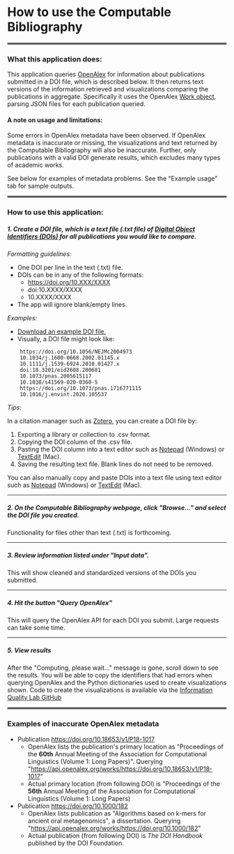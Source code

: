 # How to use the Computable Bibliography

<hr style="border:2px solid gray">

### What this application does:
This application queries [OpenAlex](https://openalex.org/) for information about publications submitted in a DOI file, 
which is described below. It then returns text versions of the information retrieved and visualizations comparing the
publications in aggregate. Specifically it uses the OpenAlex [Work object](https://docs.openalex.org/api-entities/works/work-object),
parsing JSON files for each publication queried.

#### A note on usage and limitations:
Some errors in OpenAlex metadata have been observed. If OpenAlex metadata is inaccurate or missing, the visualizations 
and text returned by the Computable Bibliography will also be inaccurate. Further, only publications with a valid DOI 
generate results, which excludes many types of academic works.

See below for examples of metadata problems. See the "Example usage" tab for sample outputs.

<hr style="border:2px solid gray">

### How to use this application:

##### 1. Create a DOI file, which is a text file (.txt file) of [Digital Object Identifiers (DOIs)](https://en.wikipedia.org/wiki/Digital_object_identifier) for all publications you would like to compare.

*Formatting guidelines:*

  - One DOI per line in the text (.txt) file.
  - DOIs can be in any of the following formats:
    - https://doi.org/10.XXX/XXXX
    - doi:10.XXXX/XXXX
    - 10.XXXX/XXXX
  - The app will ignore blank/empty lines. 

*Examples:*

- <a id="raw-url" href="https://raw.githubusercontent.com/infoqualitylab/ComputableBibliography-app/refs/heads/main/COVID-CB-example.txt">Download an example DOI file.</a>
- Visually, a DOI file might look like:
```
    https://doi.org/10.1056/NEJMc2004973
    10.1034/j.1600-0668.2002.01145.x
    10.1111/j.1539-6924.2010.01427.x
    doi:10.3201/eid2608.200681
    10.1073/pnas.2005615117
    10.1038/s41569-020-0360-5
    https://doi.org/10.1073/pnas.1716771115
    10.1016/j.envint.2020.105537
```

*Tips:*

In a citation manager such as [Zotero](https://www.zotero.org/), you can create a DOI file by:
1. Exporting a library or collection to .csv format.
2. Copying the DOI column of the .csv file.
3. Pasting the DOI column into a text editor such as [Notepad](https://apps.microsoft.com/detail/9msmlrh6lzf3?hl=en-us&gl=US) 
(Windows) or [TextEdit](https://support.apple.com/guide/textedit/welcome/mac) (Mac).
4. Saving the resulting text file. Blank lines do not need to be removed.
  
You can also manually copy and paste DOIs into a text file using text editor such as [Notepad](https://apps.microsoft.com/detail/9msmlrh6lzf3?hl=en-us&gl=US) 
(Windows) or [TextEdit](https://support.apple.com/guide/textedit/welcome/mac) (Mac). 

---

##### 2. On the Computable Bibliography webpage, click "Browse..." and select the DOI file you created.
Functionality for files other than text (.txt) is forthcoming.

---

##### 3. Review information listed under "Input data". 
This will show cleaned and standardized versions of the DOIs you submitted.

---

##### 4. Hit the button "Query OpenAlex"
This will query the OpenAlex API for each DOI you submit. Large requests can take some time.

---
  
##### 5. View results
After the "Computing, please wait..." message is gone, scroll down to see the results. You will be able to copy the 
identifiers that had errors when querying OpenAlex and the Python dictionaries used to create visualizations shown.
Code to create the visualizations is available via the [Information Quality Lab GitHub](https://github.com/infoqualitylab/ComputableBibliography-app)

<hr style="border:2px solid gray">

### Examples of inaccurate OpenAlex metadata
 - Publication https://doi.org/10.18653/v1/P18-1017
    - OpenAlex lists the publication's primary location as "Proceedings of the **60th** Annual Meeting of the Association for Computational
    Linguistics (Volume 1: Long Papers)". Querying "https://api.openalex.org/works/https://doi.org/10.18653/v1/P18-1017"
    - Actual primary location (from following DOI) is "Proceedings of the **56th** Annual Meeting of the Association for
    Computational Linguistics (Volume 1: Long Papers) 
 - Publication https://doi.org/10.1000/182
    - OpenAlex lists publication as "Algorithms based on k-mers for ancient oral metagenomics", a dissertation. Querying
    "https://api.openalex.org/works/https://doi.org/10.1000/182"
    - Actual publication (from following DOI) is *The DOI Handbook* published by the DOI Foundation.